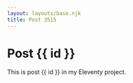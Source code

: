 ```yaml
---
layout: layouts/base.njk
title: Post 3515
---
```


# Post {{ id }}

This is post {{ id }} in my Eleventy project.
